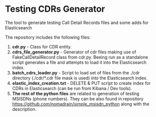 # Testing CDRs Generator

The tool to generate testing Call Detail Records files and some adds for Elasticsearch

The repository includes the following files:

1. **cdr.py** - Class for CDR entity.
2. **cdrs_file_generator.py** - Generator of cdr files making use of FakeCallDetailRecord class from cdr.py. Beeing run as a standalone script generates a file and attempts to load it into the Elasticsearch index.
3. **batch_cdrs_loader.py** - Script to load set of files from the ./cdr directory (./cdr/\*.cdr file mask is used) into the Elasticsearch index.
4. **elastic_index_creation.txt** -  DELETE & PUT script to create index for CDRs in Elasticsearch (can be run from Kibana / Dev tools). 
5. **The rest of the python files** are related to generation of testing MSISDNs (phone numbers). They can be also found in repository https://github.com/nomadrain/simple_msisdn_python along with the description. 
